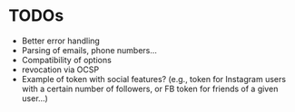 # TODOs
* Better error handling
* Parsing of emails, phone numbers...
* Compatibility of options
* revocation via OCSP
* Example of token with social features? (e.g., token for Instagram users with a certain number of followers, or FB token for friends of a given user...)
